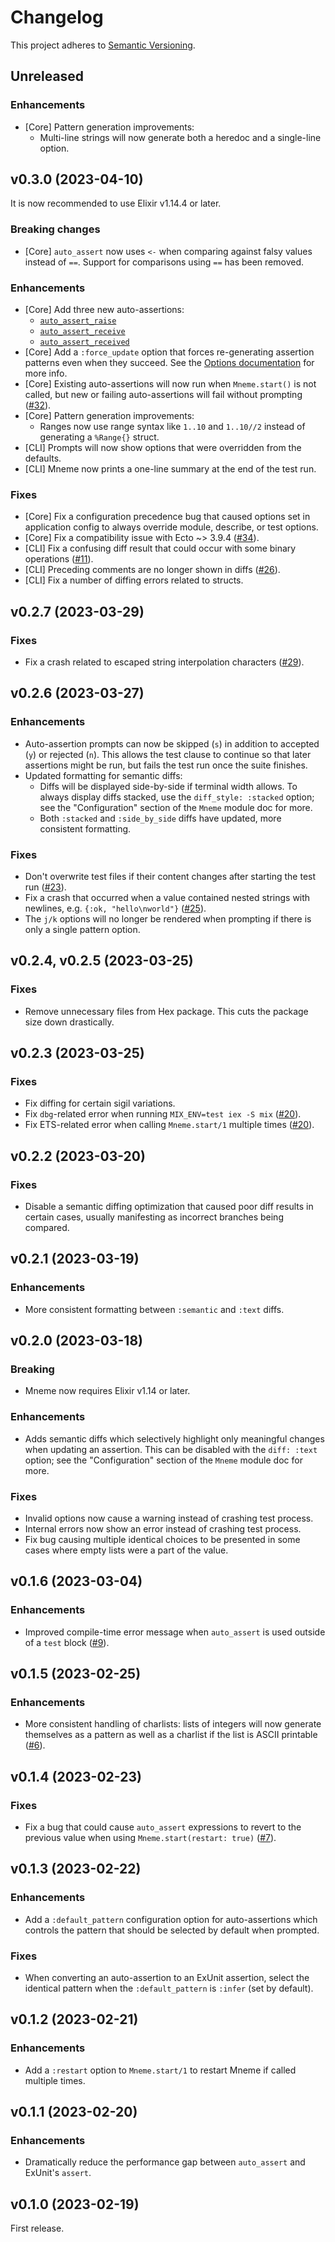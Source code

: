 # Changelog

This project adheres to [Semantic Versioning](https://semver.org/spec/v2.0.0.html).

## Unreleased

### Enhancements

  * [Core] Pattern generation improvements:
    * Multi-line strings will now generate both a heredoc and a single-line option.

## v0.3.0 (2023-04-10)

It is now recommended to use Elixir v1.14.4 or later.

### Breaking changes

  * [Core] `auto_assert` now uses `<-` when comparing against falsy values instead of `==`. Support for comparisons using `==` has been removed.

### Enhancements

  * [Core] Add three new auto-assertions:
    * [`auto_assert_raise`](https://hexdocs.pm/mneme/Mneme.html#auto_assert_raise/3)
    * [`auto_assert_receive`](https://hexdocs.pm/mneme/Mneme.html#auto_assert_receive/2)
    * [`auto_assert_received`](https://hexdocs.pm/mneme/Mneme.html#auto_assert_received/1)
  * [Core] Add a `:force_update` option that forces re-generating assertion patterns even when they succeed. See the [Options documentation](https://hexdocs.pm/mneme/Mneme.html#module-options) for more info.
  * [Core] Existing auto-assertions will now run when `Mneme.start()` is not called, but new or failing auto-assertions will fail without prompting ([#32](https://github.com/zachallaun/mneme/issues/32)).
  * [Core] Pattern generation improvements:
    * Ranges now use range syntax like `1..10` and `1..10//2` instead of generating a `%Range{}` struct.
  * [CLI] Prompts will now show options that were overridden from the defaults.
  * [CLI] Mneme now prints a one-line summary at the end of the test run.

### Fixes

  * [Core] Fix a configuration precedence bug that caused options set in application config to always override module, describe, or test options.
  * [Core] Fix a compatibility issue with Ecto ~> 3.9.4 ([#34](https://github.com/zachallaun/mneme/issues/34)).
  * [CLI] Fix a confusing diff result that could occur with some binary operations ([#11](https://github.com/zachallaun/mneme/issues/11)).
  * [CLI] Preceding comments are no longer shown in diffs ([#26](https://github.com/zachallaun/mneme/issues/26)).
  * [CLI] Fix a number of diffing errors related to structs.

## v0.2.7 (2023-03-29)

### Fixes

  * Fix a crash related to escaped string interpolation characters ([#29](https://github.com/zachallaun/mneme/issues/29)).

## v0.2.6 (2023-03-27)

### Enhancements

  * Auto-assertion prompts can now be skipped (`s`) in addition to accepted (`y`) or rejected (`n`). This allows the test clause to continue so that later assertions might be run, but fails the test run once the suite finishes.
  * Updated formatting for semantic diffs:
    * Diffs will be displayed side-by-side if terminal width allows. To always display diffs stacked, use the `diff_style: :stacked` option; see the "Configuration" section of the `Mneme` module doc for more.
    * Both `:stacked` and `:side_by_side` diffs have updated, more consistent formatting.

### Fixes

  * Don't overwrite test files if their content changes after starting the test run ([#23](https://github.com/zachallaun/mneme/issues/23)).
  * Fix a crash that occurred when a value contained nested strings with newlines, e.g. `{:ok, "hello\nworld"}` ([#25](https://github.com/zachallaun/mneme/issues/25)).
  * The `j/k` options will no longer be rendered when prompting if there is only a single pattern option.

## v0.2.4, v0.2.5 (2023-03-25)

### Fixes

  * Remove unnecessary files from Hex package. This cuts the package size down drastically.

## v0.2.3 (2023-03-25)

### Fixes

  * Fix diffing for certain sigil variations.
  * Fix `dbg`-related error when running `MIX_ENV=test iex -S mix` ([#20](https://github.com/zachallaun/mneme/issues/20)).
  * Fix ETS-related error when calling `Mneme.start/1` multiple times ([#20](https://github.com/zachallaun/mneme/issues/20#issuecomment-1483878101)).

## v0.2.2 (2023-03-20)

### Fixes

  * Disable a semantic diffing optimization that caused poor diff results in certain cases, usually manifesting as incorrect branches being compared.

## v0.2.1 (2023-03-19)

### Enhancements

  * More consistent formatting between `:semantic` and `:text` diffs.

## v0.2.0 (2023-03-18)

### Breaking

  * Mneme now requires Elixir v1.14 or later.

### Enhancements

  * Adds semantic diffs which selectively highlight only meaningful changes when updating an assertion. This can be disabled with the `diff: :text` option; see the "Configuration" section of the `Mneme` module doc for more.

### Fixes

  * Invalid options now cause a warning instead of crashing test process.
  * Internal errors now show an error instead of crashing test process.
  * Fix bug causing multiple identical choices to be presented in some cases where empty lists were a part of the value.

## v0.1.6 (2023-03-04)

### Enhancements

  * Improved compile-time error message when `auto_assert` is used outside of a `test` block ([#9](https://github.com/zachallaun/mneme/issues/9)).

## v0.1.5 (2023-02-25)

### Enhancements

  * More consistent handling of charlists: lists of integers will now generate themselves as a pattern as well as a charlist if the list is ASCII printable ([#6](https://github.com/zachallaun/mneme/issues/6)).

## v0.1.4 (2023-02-23)

### Fixes

  * Fix a bug that could cause `auto_assert` expressions to revert to the previous value when using `Mneme.start(restart: true)` ([#7](https://github.com/zachallaun/mneme/issues/7)).

## v0.1.3 (2023-02-22)

### Enhancements

  * Add a `:default_pattern` configuration option for auto-assertions which controls the pattern that should be selected by default when prompted.

### Fixes

  * When converting an auto-assertion to an ExUnit assertion, select the identical pattern when the `:default_pattern` is `:infer` (set by default).

## v0.1.2 (2023-02-21)

### Enhancements

  * Add a `:restart` option to `Mneme.start/1` to restart Mneme if called multiple times.

## v0.1.1 (2023-02-20)

### Enhancements

  * Dramatically reduce the performance gap between `auto_assert` and ExUnit's `assert`.

## v0.1.0 (2023-02-19)

First release.

